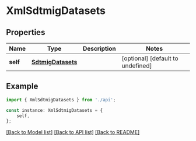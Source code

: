 # XmlSdtmigDatasets


## Properties

Name | Type | Description | Notes
------------ | ------------- | ------------- | -------------
**self** | [**SdtmigDatasets**](SdtmigDatasets.md) |  | [optional] [default to undefined]

## Example

```typescript
import { XmlSdtmigDatasets } from './api';

const instance: XmlSdtmigDatasets = {
    self,
};
```

[[Back to Model list]](../README.md#documentation-for-models) [[Back to API list]](../README.md#documentation-for-api-endpoints) [[Back to README]](../README.md)
